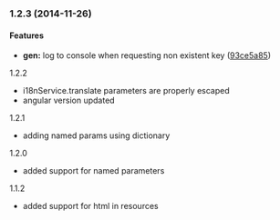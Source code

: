 <a name="1.2.3"></a>
### 1.2.3 (2014-11-26)


#### Features

* **gen:** log to console when requesting non existent key ([93ce5a85](https://github.com/kether667/angular-globalize-it/commit/93ce5a858b08d7f18afde4e22387a9551724e381))


1.2.2
- i18nService.translate parameters are properly escaped
- angular version updated

1.2.1
- adding named params using dictionary

1.2.0
- added support for named parameters

1.1.2
- added support for html in resources
